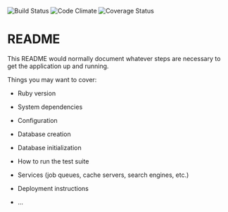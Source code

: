 ![Build Status](https://codeship.com/projects/a1ba4fb0-76ad-0134-de23-62fee7f34e3c/status?branch=master)
![Code Climate](https://codeclimate.com/github/alex-barstow/divetank.png)
![Coverage Status](https://coveralls.io/repos/alex-barstow/divetank/badge.png)

# README

This README would normally document whatever steps are necessary to get the
application up and running.

Things you may want to cover:

* Ruby version

* System dependencies

* Configuration

* Database creation

* Database initialization

* How to run the test suite

* Services (job queues, cache servers, search engines, etc.)

* Deployment instructions

* ...
